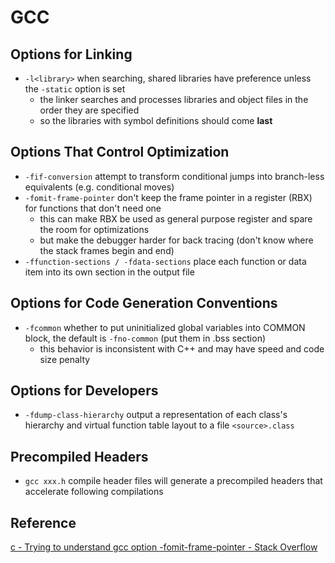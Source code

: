# GCC

## Options for Linking
* `-l<library>` when searching, shared libraries have preference unless the `-static` option is set
    - the linker searches and processes libraries and object files in the order they are specified
    - so the libraries with symbol definitions should come **last**

## Options That Control Optimization
* `-fif-conversion` attempt to transform conditional jumps into branch-less equivalents (e.g. conditional moves)
* `-fomit-frame-pointer` don't keep the frame pointer in a register (RBX) for functions that don't need one
    - this can make RBX be used as general purpose register and spare the room for optimizations
    - but make the debugger harder for back tracing (don't know where the stack frames begin and end)
* `-ffunction-sections / -fdata-sections` place each function or data item into its own section in the output file

## Options for Code Generation Conventions
* `-fcommon` whether to put uninitialized global variables into COMMON block, the default is `-fno-common` (put them in .bss section)
    - this behavior is inconsistent with C++ and may have speed and code size penalty

## Options for Developers
* `-fdump-class-hierarchy` output a representation of each class's hierarchy and virtual function table layout to a file `<source>.class`

## Precompiled Headers
* `gcc xxx.h` compile header files will generate a precompiled headers that accelerate following compilations

## Reference
[c - Trying to understand gcc option -fomit-frame-pointer - Stack Overflow](https://stackoverflow.com/questions/14666665/trying-to-understand-gcc-option-fomit-frame-pointer)
